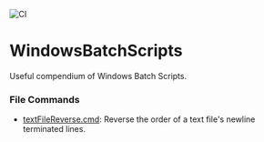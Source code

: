 ![CI](https://github.com/WhisperingChaos/WindowsBatchScripts/workflows/CI/badge.svg)

# WindowsBatchScripts
Useful compendium of Windows Batch Scripts.

### File Commands
 - [textFileReverse.cmd](./file/reverse/component): Reverse the order of a text file's newline terminated lines.
